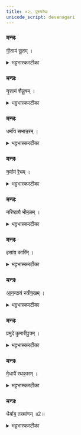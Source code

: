 ```yaml
---
title: ०२, पुरुषमेधः  
unicode_script: devanagari
---
```



###  मन्त्रः
गी॒ताय॑ सू॒तम् ।

<details><summary>भट्टभास्करटीका</summary>

1गीताय गानाय सूतं क्षत्रियेण ब्राह्मण्यां जातं गानजीविनम् ।
</details>

###  मन्त्रः
नृ॒त्ताय॑ शैलू॒षम् ।

<details><summary>भट्टभास्करटीका</summary>

नृत्ताय शैलूषं अन्यस्मै स्वभार्याप्रदायिनं नर्तनजीविकम् ।
</details>

###  मन्त्रः

धर्मा॑य सभाच॒रम् ।
<details><summary>भट्टभास्करटीका</summary>

धर्माय सभाचरं सभायां नित्यं चरन्तं धर्मप्रवक्तारम् ।
</details>

###  मन्त्रः
न॒र्माय॑ रे॒भम् ।

<details><summary>भट्टभास्करटीका</summary>

नर्माय रेभं मेधाविनं चाटूक्तिकुशलम् ।
</details>

###  मन्त्रः
नरि॑ष्ठायै भीम॒लम् ।

<details><summary>भट्टभास्करटीका</summary>

नरिष्ठायै कातरायै नरतमा नरिष्ठा कातरतमा, नृषु वा तिष्ठतीति नरिष्ठा अस्वतन्त्रा कातरतमा तस्यै भीमलं भीरुं चपलाक्षमित्येके ।
</details>

###  मन्त्रः
हसा॑य॒ कारि᳚म् ।

<details><summary>भट्टभास्करटीका</summary>

हसाय 'स्वनहसोर्वा' इत्यप् । कारिं विकटाचारं नृत्यन्निव यो गच्छति हासयति च जनान् ।
</details>

###  मन्त्रः
आ॒न॒न्दाय॑ स्त्रीष॒खम् ।


<details><summary>भट्टभास्करटीका</summary>

आनन्दय प्रशस्तसुखाय स्त्रीषखं स्त्रीणां नित्यसुहृदं विटम् । छान्दसं षत्वम्
</details>

###  मन्त्रः
प्रमुदे॑ कुमारीपु॒त्रम् ।

<details><summary>भट्टभास्करटीका</summary>

'प्रमुदे प्रकृष्टाय हर्षाय कुमारीपुत्रं दुहितुः पुत्रं प्रहर्ष हेतुम् ।
</details>

###  मन्त्रः
मे॒धायै॑ रथका॒रम् ।

<details><summary>भट्टभास्करटीका</summary>

मेधायै ग्रन्थार्थधारणशक्तायै बुद्ध्यै रथकारं रथस्य कर्तारं निपुणमतिम् ।
</details>

###  मन्त्रः
धैर्या॑य॒ तख्षा॑णम् ॥2॥  

<details><summary>भट्टभास्करटीका</summary>

धैर्याय तक्षाणं वर्धकिं दृढघातिनम् ॥  

इति तृतीये चतुर्थे द्वितीयोऽनुवाकः ॥  

</details>

